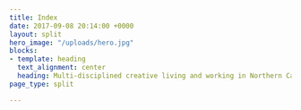 ```yaml
---
title: Index
date: 2017-09-08 20:14:00 +0000
layout: split
hero_image: "/uploads/hero.jpg"
blocks:
- template: heading
  text_alignment: center
  heading: Multi-disciplined creative living and working in Northern California.
page_type: split

---
```

